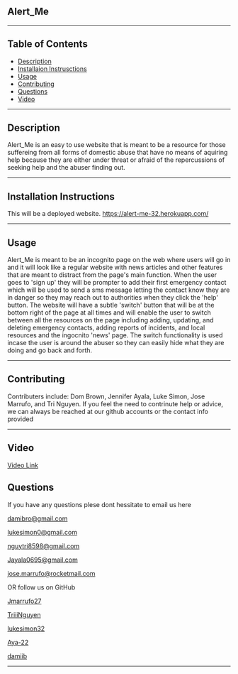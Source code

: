 ## Alert_Me 

-----------------------------------------

## Table of Contents

* [Description](#description)
* [Installaion Instrusctions](#instalation-instructions)
* [Usage](#usage)
* [Contributing](#contributing)
* [Questions](#questions)
* [Video](#video)

-----------------------------------------

## Description 
Alert_Me is an easy to use website that is meant to be a resource for those suffereing from all forms of domestic abuse that have no means of aquiring help because they are either under threat or afraid of the repercussions of seeking help and the abuser finding out.

-----------------------------------------

## Installation Instructions
This will be a deployed website.
https://alert-me-32.herokuapp.com/

-----------------------------------------

## Usage

Alert_Me is meant to be an incognito page on the web where users will go in and it will look like a regular website with news articles and other features that are meant to distract from the page's main function. When the user goes to 'sign up' they will be prompter to add their first emergency contact which will be used to send a sms message letting the contact know they are in danger so they may reach out to authorities when they click the 'help' button. The website will have a subtle 'switch' button that will be at the bottom right of the page at all times and will enable the user to switch between all the resources on the page including adding, updating, and deleting  emergency contacts, adding reports of incidents, and local resources and the ingocnito 'news' page. The switch functionality is used incase the user is around the abuser so they can easily hide what they are doing and go back and forth.

-----------------------------------------

## Contributing

Contributers include: Dom Brown, Jennifer Ayala, Luke Simon, Jose Marrufo, and Tri Nguyen.
If you feel the need to contrinute help or advice, we can always be reached at our github accounts or the contact info provided

-----------------------------------------


## Video
[Video Link](https://watch.screencastify.com/v/ePwcOkwINeIUAmubFTpW)

## Questions
If you have any questions plese dont hessitate to email us here

damibro@gmail.com

lukesimon0@gmail.com

nguytri8598@gmail.com

Jayala0695@gmail.com

jose.marrufo@rocketmail.com

OR follow us on GitHub

[Jmarrufo27]("github.com/Jmarrufo27")

[TriiiNguyen]("github.com/TriiiNguyen")

[lukesimon32]("github.com/lukesimon32")

[Aya-22]("github.com/Aya-22")

[damiib]("github.com/damiib")


-----------------------------------------

